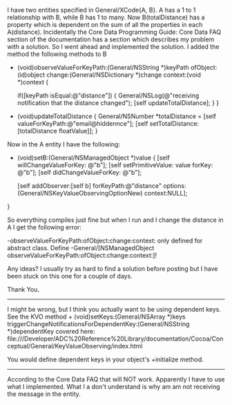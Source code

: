 


I have two entities specified in General/XCode{A, B}.  A has a 1 to 1
relationship with B, while B has 1 to many.  Now B(totalDistance) has
a property which is dependent on the sum of all the properties in each
A(distance).  Incidentally the Core Data Programming Guide: Core Data
FAQ section of the documentation has a  section which describes my
problem with a solution.  So I went ahead and implemented the
solution.  I added the method the following methods to B

    
- (void)observeValueForKeyPath:(General/NSString *)keyPath ofObject:(id)object
change:(General/NSDictionary *)change context:(void *)context
{

    if([keyPath isEqual:@"distance"])
    {
        General/NSLog(@"receiving notification that the distance changed");
        [self updateTotalDistance];
    }
}

- (void)updateTotalDistance
{
    General/NSNumber *totalDistance = [self valueForKeyPath:@"email@hiddennce"];
    [self setTotalDistance: [totalDistance floatValue]];
}

Now in the A entity I have the following:

- (void)setB:(General/NSManagedObject *)value
{
    [self willChangeValueForKey: @"b"];
    [self setPrimitiveValue: value
                     forKey: @"b"];
    [self didChangeValueForKey: @"b"];


    [self addObserver:[self b]
           forKeyPath:@"distance"
              options:(General/NSKeyValueObservingOptionNew)
              context:NULL];

}



So everything compiles just fine but when I run and I change the
distance in A I get the following error:

-observeValueForKeyPath:ofObject:change:context: only defined for
abstract class.  Define -General/[NSManagedObject
observeValueForKeyPath:ofObject:change:context:]!

Any ideas?  I usually try as hard to find a solution before posting
but I have been stuck on this one for a couple of days.

Thank You.

----

I might be wrong, but I think you actually want to be using dependent keys. See the KVO method     + (void)setKeys:(General/NSArray *)keys triggerChangeNotificationsForDependentKey:(General/NSString *)dependentKey covered here: file:///Developer/ADC%20Reference%20Library/documentation/Cocoa/Conceptual/General/KeyValueObserving/index.html

You would define dependent keys in your object's +initialize method.

----

According to the Core Data FAQ that will NOT work.  Apparently I have to use what I implemented.  What I a don't understand is why am am not receiving the message in the entity.